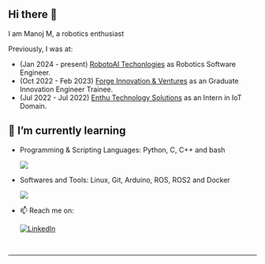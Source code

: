 ## Hi there 👋

I am Manoj M, a robotics enthusiast

Previously, I was at:
- (Jan 2024 - present) [RobotoAI Techonlogies](https://robotoai.com/) as Robotics Software Engineer.
- (Oct 2022 - Feb 2023) [Forge Innovation & Ventures](https://www.forgeforward.in/) as an Graduate Innovation Engineer Trainee.
- (Jul 2022 - Jul 2022) [Enthu Technology Solutions](https://www.enthutech.in/home) as an Intern in IoT Domain.

## 🌱 I’m currently learning

- Programming & Scripting Languages: Python, C, C++ and bash
  <p align="left">
    <a href="https://skillicons.dev">
      <img src="https://skillicons.dev/icons?i=python,c,cpp,bash" />
    </a>
  </p>
- Softwares and Tools: Linux, Git, Arduino, ROS, ROS2 and Docker
  <p align="left">
    <a href="https://skillicons.dev">
      <img src="https://skillicons.dev/icons?i=linux,git,arduino,ros,docker" />
    </a>
  </p>
  

- 📫 Reach me on:
  
    [![LinkedIn](https://img.shields.io/badge/LinkedIn-0077B5?style=for-the-badge&logo=linkedin&logoColor=white)](https://www.linkedin.com/in/manojm-dev/)


<br />

---


<!--
- 🔭 I’m currently working on ...
- 👯 I’m looking to collaborate on
- deploying robotic application using embedded linux
- 🤔 I’m looking for help with ...
- 💬 Ask me about ...
 ...
- ⚡ Fun fact: ...
-->
